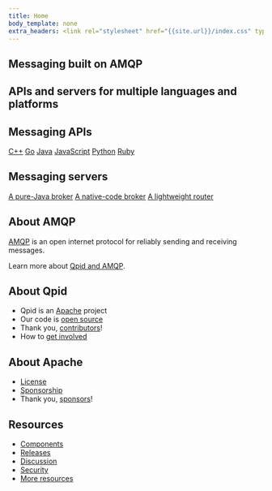 ```yaml
---
title: Home
body_template: none
extra_headers: <link rel="stylesheet" href="{{site.url}}/index.css" type="text/css" async="async"/>
---
```


<section id="-qpid-intro" markdown="1">

# Messaging built on AMQP

## APIs and servers for multiple languages and platforms

</section>

<section id="-components" markdown="1">
<section id="-messaging-apis" markdown="1">

## Messaging APIs

<nav id="-messaging-api-navigation">
  <a href="">C++</a>
  <a href="">Go</a>
  <a href="">Java</a>
  <a href="">JavaScript</a>
  <a href="">Python</a>
  <a href="">Ruby</a>
</nav>

</section>
<section id="-messaging-servers" markdown="1">

## Messaging servers

<nav id="-messaging-server-navigation">
  <a href="">A pure-Java broker</a>
  <a href="">A native-code broker</a>
  <a href="">A lightweight router</a>
</nav>

</section>
</section>

<section id="-about-topics" markdown="1">
<section id="-about-amqp" markdown="1">

## About AMQP

[AMQP]({{site.url}}/amqp/index.html) is an open internet protocol for
reliably sending and receiving messages.

Learn more about [Qpid and AMQP]({{site.url}}/overview.html).

</section>
<section id="-about-qpid" markdown="1">

## About Qpid

 - Qpid is an [Apache](http://www.apache.org/) project
 - Our code is [open source](http://www.apache.org/licenses/LICENSE-2.0)
 - Thank you, [contributors]({{site.url}}/contributors.html)!
 - How to [get involved]({{site.url}}/get-involved.html)

</section>
<section id="-about-apache" markdown="1">

## About Apache

 - [License](http://www.apache.org/licenses/)
 - [Sponsorship](http://www.apache.org/foundation/sponsorship.html)
 - Thank you, [sponsors](http://www.apache.org/foundation/thanks.html)!

</section>
</section>

<section id="-resources" markdown="1">

## Resources

 - [Components]({{site.url}}/components/index.html)
 - [Releases]({{site.url}}/releases/index.html)
 - [Discussion]({{site.url}}/discussion.html)
 - [Security]({{site.url}}/security.html)
 - [More resources]({{site.url}}/resources.html)

</section>

<div id="-xxx"></div>
